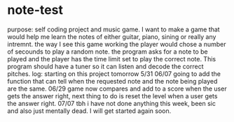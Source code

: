 # note-test
purpose: self coding project and music game. I want to make a game that would help me learn the notes of either guitar, piano, sining or really any intremnt. 
the way I see this game working the player would chose a number of secounds to play a random note. the program asks for a note to be played and the player has the time limit set to play the correct note. This program should have a tuner so it can listen and decode the correct pitches. 
log:
starting on this project tomorrow 5/31
06/07 going to add the function that can tell when the requested note
and the note being played are the same.
06/29 game now compares and add to a score when the user gets the answer right, next thing to do is reset the level when a user gets the answer right. 
07/07 tbh i have not done anything this week, been sic and also just mentally dead. I will get started again soon. 